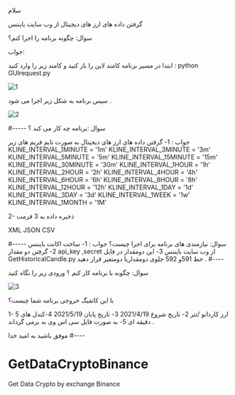 سلام 

گرفتن داده های ارز های دیجیتال از وب سایت بایننس

سوال: چگونه برنامه را اجرا کنم؟

جواب: 

ابتدا در مسیر برنامه کامند لاین را باز کنید و کامند زیر را وارد کنید :
python GUIrequest.py

![1](https://user-images.githubusercontent.com/61306250/136050245-3efd03f2-ff3e-4c30-9eed-dd778c346e1f.JPG)


سپس برنامه به شکل زیر اجرا می شود .

![2](https://user-images.githubusercontent.com/61306250/136050369-577d7fed-838c-4e55-8e25-31e977189352.JPG)


#-----
سوال :برنامه چه کار می کند ؟

جواب :
 1- گرفتن داده های ارز های دیجیتال به صورت تایم فریم های زیر
KLINE_INTERVAL_1MINUTE = '1m'
KLINE_INTERVAL_3MINUTE = '3m'
KLINE_INTERVAL_5MINUTE = '5m'
KLINE_INTERVAL_15MINUTE = '15m'
KLINE_INTERVAL_30MINUTE = '30m'
KLINE_INTERVAL_1HOUR = '1h'
KLINE_INTERVAL_2HOUR = '2h'
KLINE_INTERVAL_4HOUR = '4h'
KLINE_INTERVAL_6HOUR = '6h'
KLINE_INTERVAL_8HOUR = '8h'
KLINE_INTERVAL_12HOUR = '12h'
KLINE_INTERVAL_1DAY = '1d'
KLINE_INTERVAL_3DAY = '3d'
KLINE_INTERVAL_1WEEK = '1w'
KLINE_INTERVAL_1MONTH = '1M'

2- ذخیره داده به 3 فرمت

XML 
JSON
CSV

#-----
سوال: نیازمندی های برنامه برای اجرا چیست؟
جواب :
1- ساخت اکانت بایننس 
2- گرفتن دو مقدار 
api_key ,secret 
از وب سایت بایننس 
3-  این دومقدار در فایل 
GetHistoricalCandle.py
خط 591و 592 جلوی دومقداریا دومتغیر قرار دهید .
#----

سوال: چگونه با برنامه کار کنم ؟
ورودی زیر را نگاه کنید 

![3](https://user-images.githubusercontent.com/61306250/136052644-13bcd823-bfc7-478b-9859-234d10931b57.JPG)

با این کانفیگ خروجی برنامه  شما چیست؟

1- ارز کاردانو /تتر
2- تاریخ شروع 
2021/4/19
3- تاریخ پایان
2021/5/19
4-کندل های 5 دقیقه ای 
5- به صورت فایل سی اس وی 
به برمی گرداند .


موفق باشید
به امید خدا 
#----
# GetDataCryptoBinance
Get Data Crypto by exchange Binance
 
